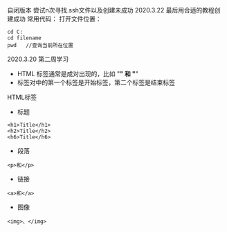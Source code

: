 自闭版本
尝试n次寻找.ssh文件以及创建未成功
2020.3.22
最后用合适的教程创建成功
常用代码：
打开文件位置：
```
cd C:
cd filename
pwd   //查询当前所在位置
```
2020.3.20 第二周学习
- HTML 标签通常是成对出现的，比如 "<b>" 和 "</b>"
- 标签对中的第一个标签是开始标签，第二个标签是结束标签

HTML标签
- 标题
```
<h1>Title</h1>
<h2>Title</h2>
<h6>Title</h6>
```
- 段落
```
<p>和</p>
```
 - 链接
 ```
<a>和</a>
```
- 图像
```
<img>、</img>
```
